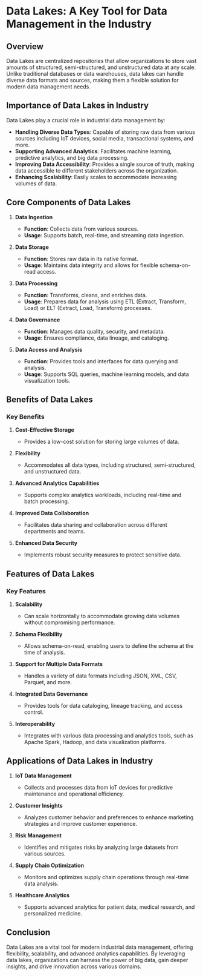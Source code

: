 # Data Lakes: A Key Tool for Data Management in the Industry

## Overview

Data Lakes are centralized repositories that allow organizations to store vast amounts of structured, semi-structured, and unstructured data at any scale. Unlike traditional databases or data warehouses, data lakes can handle diverse data formats and sources, making them a flexible solution for modern data management needs.

## Importance of Data Lakes in Industry

Data Lakes play a crucial role in industrial data management by:

- **Handling Diverse Data Types**: Capable of storing raw data from various sources including IoT devices, social media, transactional systems, and more.
- **Supporting Advanced Analytics**: Facilitates machine learning, predictive analytics, and big data processing.
- **Improving Data Accessibility**: Provides a single source of truth, making data accessible to different stakeholders across the organization.
- **Enhancing Scalability**: Easily scales to accommodate increasing volumes of data.

## Core Components of Data Lakes

1. **Data Ingestion**
   - **Function**: Collects data from various sources.
   - **Usage**: Supports batch, real-time, and streaming data ingestion.

2. **Data Storage**
   - **Function**: Stores raw data in its native format.
   - **Usage**: Maintains data integrity and allows for flexible schema-on-read access.

3. **Data Processing**
   - **Function**: Transforms, cleans, and enriches data.
   - **Usage**: Prepares data for analysis using ETL (Extract, Transform, Load) or ELT (Extract, Load, Transform) processes.

4. **Data Governance**
   - **Function**: Manages data quality, security, and metadata.
   - **Usage**: Ensures compliance, data lineage, and cataloging.

5. **Data Access and Analysis**
   - **Function**: Provides tools and interfaces for data querying and analysis.
   - **Usage**: Supports SQL queries, machine learning models, and data visualization tools.

## Benefits of Data Lakes

### Key Benefits

1. **Cost-Effective Storage**
   - Provides a low-cost solution for storing large volumes of data.

2. **Flexibility**
   - Accommodates all data types, including structured, semi-structured, and unstructured data.

3. **Advanced Analytics Capabilities**
   - Supports complex analytics workloads, including real-time and batch processing.

4. **Improved Data Collaboration**
   - Facilitates data sharing and collaboration across different departments and teams.

5. **Enhanced Data Security**
   - Implements robust security measures to protect sensitive data.

## Features of Data Lakes

### Key Features

1. **Scalability**
   - Can scale horizontally to accommodate growing data volumes without compromising performance.

2. **Schema Flexibility**
   - Allows schema-on-read, enabling users to define the schema at the time of analysis.

3. **Support for Multiple Data Formats**
   - Handles a variety of data formats including JSON, XML, CSV, Parquet, and more.

4. **Integrated Data Governance**
   - Provides tools for data cataloging, lineage tracking, and access control.

5. **Interoperability**
   - Integrates with various data processing and analytics tools, such as Apache Spark, Hadoop, and data visualization platforms.

## Applications of Data Lakes in Industry

1. **IoT Data Management**
   - Collects and processes data from IoT devices for predictive maintenance and operational efficiency.

2. **Customer Insights**
   - Analyzes customer behavior and preferences to enhance marketing strategies and improve customer experience.

3. **Risk Management**
   - Identifies and mitigates risks by analyzing large datasets from various sources.

4. **Supply Chain Optimization**
   - Monitors and optimizes supply chain operations through real-time data analysis.

5. **Healthcare Analytics**
   - Supports advanced analytics for patient data, medical research, and personalized medicine.

## Conclusion

Data Lakes are a vital tool for modern industrial data management, offering flexibility, scalability, and advanced analytics capabilities. By leveraging data lakes, organizations can harness the power of big data, gain deeper insights, and drive innovation across various domains.
